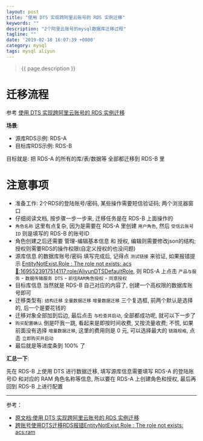 ```yaml
---
layout: post
title: "使用 DTS 实现跨阿里云账号的 RDS 实例迁移"
keywords: ""
description: "2个阿里云账号的mysql数据库迁移过程"
tagline: ""
date: '2019-02-18 16:07:39 +0800'
category: mysql
tags: mysql aliyun
---
```

> {{ page.description }}

# 迁移流程
参考 [使用 DTS 实现跨阿里云账号的 RDS 实例迁移](https://help.aliyun.com/document_detail/26652.html)


**场景**:
- 源库RDS示例:   RDS-A
- 目标库RDS示例: RDS-B

目标就是: 把 RDS-A 的所有的库/表/数据等 全部都迁移到 RDS-B 里

# 注意事项
- 准备工作: 2个RDS的登陆账号/密码, 某些操作需要短信验证码; 两个浏览器窗口
- 仔细阅读文档, 按步骤一步一步来, 迁移任务是在 RDS-B 上面操作的
- `角色名称` 这里有点复杂, 因为是需要在 RDS-A 里创建 `用户角色`, 然后 `受信云账号ID` 则是填写的 RDS-B 的账号ID
- 角色创建之后还需要 管理-编辑基本信息 和 授权, 编辑则需要修改json的结构; 授权则需要RDS的操作权限(自定义授权的也没问题)
- 源库信息 的数据库账号/密码 填写完成后, 记得点 `测试链接` 来验证, 如果报错提示 [EntityNotExist.Role : The role not exists: acs:ram::1695523917514117:role/AliyunDTSDefaultRole](http://bbs.yunxiaoer.com/yun-28-1-1.html), 则 RDS-A 上点击 `产品与服务` - `数据传输服务 DTS` - `前往RAM角色授权` - `同意授权`
- 目标库信息 当然就是 RDS-B 自己对应的内容了, 创建一个高权限的数据库账号即可
- 迁移类型有: `结构迁移` `全量数据迁移` `增量数据迁移` 三个复选框, 前两个默认是选择的, 后一个是要花钱的
- 迁移对象全部加到后边, 最后点击 `与检查并启动`, 全部都成功呢, 就可以下一步了
- `购买配置确认` 倒是吓我一跳, 看起来是即按时间收费, 又按流量收费; 不慌, 如果前面没有选择 `增量数据迁移`, 这里的费用则是 0 元, 可以选择最大的 `链路规格`, 点击 `立即购买并启动` 
- 最后就是等进度条到 100% 了


**汇总一下**: 

先在 RDS-B 上使用 DTS 进行数据迁移, 填写源库信息需要填写 RDS-A 的登陆账号ID 和对应的 RAM 角色名称等信息, 所以要在 RDS-A 上创建角色和授权, 最后再回到 RDS-B 上进行配置

---
参考：
- [原文档:使用 DTS 实现跨阿里云账号的 RDS 实例迁移](https://help.aliyun.com/document_detail/26652.html)
- [跨账号使用DTS迁移RDS报错EntityNotExist.Role : The role not exists: acs:ram](http://bbs.yunxiaoer.com/yun-28-1-1.html)

